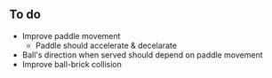 ## To do 

- Improve paddle movement
    - Paddle should accelerate & decelarate
- Ball's direction when served should depend on paddle movement
- Improve ball-brick collision